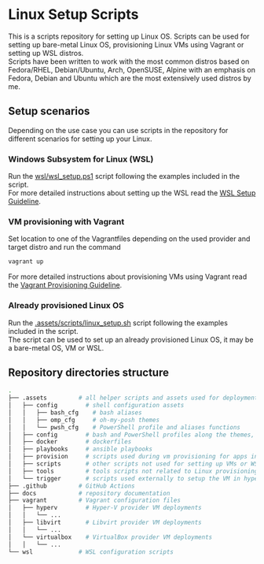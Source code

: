 # Linux Setup Scripts

This is a scripts repository for setting up Linux OS. Scripts can be used for setting up bare-metal Linux OS, provisioning Linux VMs using Vagrant or setting up WSL distros.  
Scripts have been written to work with the most common distros based on Fedora/RHEL, Debian/Ubuntu, Arch, OpenSUSE, Alpine with an emphasis on Fedora, Debian and Ubuntu which are the most extensively used distros by me.

## Setup scenarios

Depending on the use case you can use scripts in the repository for different scenarios for setting up your Linux.

### Windows Subsystem for Linux (WSL)

Run the [wsl/wsl_setup.ps1](wsl/wsl_setup.ps1) script following the examples included in the script.  
For more detailed instructions about setting up the WSL read the [WSL Setup Guideline](docs/WSL.md).

### VM provisioning with Vagrant

Set location to one of the Vagrantfiles depending on the used provider and target distro and run the command

``` sh
vagrant up
```

For more detailed instructions about provisioning VMs using Vagrant read the [Vagrant Provisioning Guideline](docs/VAGRANT.md).

### Already provisioned Linux OS

Run the [.assets/scripts/linux_setup.sh](.assets/scripts/linux_setup.sh) script following the examples included in the script.  
The script can be used to set up an already provisioned Linux OS, it may be a bare-metal OS, VM or WSL.

## Repository directories structure

``` sh
.
├── .assets         # all helper scripts and assets used for deployments
│   ├── config        # shell configuration assets
│   │   ├── bash_cfg    # bash aliases
│   │   ├── omp_cfg     # oh-my-posh themes
│   │   └── pwsh_cfg    # PowerShell profile and aliases functions
│   ├── config        # bash and PowerShell profiles along the themes, aliases, etc...
│   ├── docker        # dockerfiles
│   ├── playbooks     # ansible playbooks
│   ├── provision     # scripts used during vm provisioning for apps install, os setup, etc...
│   ├── scripts       # other scripts not used for setting up VMs or WSLs.
│   ├── tools         # tools scripts not related to Linux provisioning
│   └── trigger       # scripts used externally to setup the VM in hypervisor, etc...
├── .github         # GitHub Actions
├── docs            # repository documentation
├── vagrant         # Vagrant configuration files
│   ├── hyperv        # Hyper-V provider VM deployments
│   │   └── ...
│   ├── libvirt       # Libvirt provider VM deployments
│   │   └── ...
│   └── virtualbox    # VirtualBox provider VM deployments
│   │   └── ...
└── wsl             # WSL configuration scripts
```
